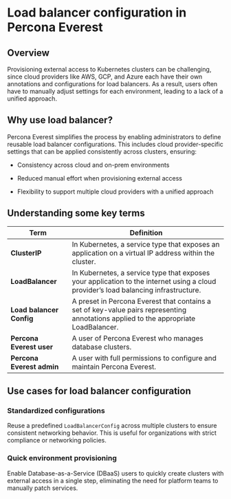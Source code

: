# Load balancer configuration in Percona Everest

## Overview

Provisioning external access to Kubernetes clusters can be challenging, since cloud providers like AWS, GCP, and Azure each have their own annotations and configurations for load balancers. As a result, users often have to manually adjust settings for each environment, leading to a lack of a unified approach.

## Why use load balancer?

Percona Everest simplifies the process by enabling administrators to define reusable load balancer configurations. This includes cloud provider-specific settings that can be applied consistently across clusters, ensuring:

- Consistency across cloud and on-prem environments

- Reduced manual effort when provisioning external access

- Flexibility to support multiple cloud providers with a unified approach



## Understanding some key terms

| **Term**                  | **Definition**                                                                                                                                            |
| ------------------------- | --------------------------------------------------------------------------------------------------------------------------------------------------------- |
| **ClusterIP** | In Kubernetes, a service type that exposes an application on a virtual IP address within the cluster. |
| **LoadBalancer**| In Kubernetes, a service type that exposes your application to the internet using a cloud provider’s load balancing infrastructure.|
| **Load balancer Config**  | A preset in Percona Everest that contains a set of key-value pairs representing annotations applied to the appropriate LoadBalancer.|
| **Percona Everest user** | A user of Percona Everest who manages database clusters. |
| **Percona Everest admin** | A user with full permissions to configure and maintain Percona Everest.|

## Use cases for load balancer configuration

### Standardized configurations

Reuse a predefined `LoadBalancerConfig` across multiple clusters to ensure consistent networking behavior. This is useful for organizations with strict compliance or networking policies.


### Quick environment provisioning

Enable Database-as-a-Service (DBaaS) users to quickly create clusters with external access in a single step, eliminating the need for platform teams to manually patch services.


